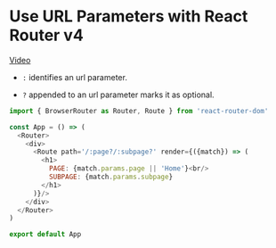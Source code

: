 # Use URL Parameters with React Router v4
[Video](https://egghead.io/lessons/react-use-url-parameters-with-react-router-v4)

- ``:`` identifies an url parameter.

- ``?`` appended to an url parameter marks it as optional.

```js
import { BrowserRouter as Router, Route } from 'react-router-dom'

const App = () => (
  <Router>
    <div>
      <Route path='/:page?/:subpage?' render={({match}) => (
        <h1>
          PAGE: {match.params.page || 'Home'}<br/>
          SUBPAGE: {match.params.subpage}
        </h1>
      )}/>
    </div>
  </Router>
)

export default App
```
